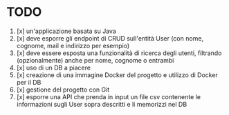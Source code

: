 # TODO

1. [x] un'applicazione basata su Java
2. [x] deve esporre gli endpoint di CRUD sull'entità User (con nome, cognome, mail e indirizzo per esempio)
3. [x] deve essere esposta una funzionalità di ricerca degli utenti, filtrando (opzionalmente) anche per nome, cognome o
   entrambi
4. [x] uso di un DB a piacere
5. [x] creazione di una immagine Docker del progetto e utilizzo di Docker per il DB
6. [x] gestione del progetto con Git
7. [x] esporre una API che prenda in input un file csv contenente le informazioni sugli User sopra descritti e li
   memorizzi nel DB

